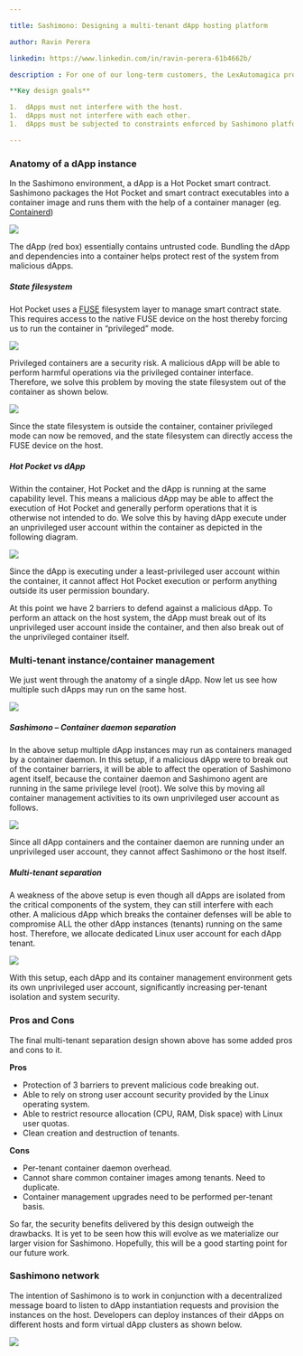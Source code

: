 ```yaml
---

title: Sashimono: Designing a multi-tenant dApp hosting platform 

author: Ravin Perera

linkedin: https://www.linkedin.com/in/ravin-perera-61b4662b/

description : For one of our long-term customers, the LexAutomagica project Hot Pocket/Sashimono, we had to come up with a secure design for multi-tenant dApp deployments on a network of hosting nodes. The basic premise of Sashimono is to provide the ability for anyone to submit a dApp (Hot Pocket smart contract) to a shared Linux hosting environment and have their dApp instance run without interfering with other dApp instances that may run on the same host. This essentially makes Sashimono a multi-tenant cloud hosting environment specialized in Hot Pocket smart contracts deployment. This article explains our thinking process as we converged on a containerization approach while also using Linux operating system security features.

**Key design goals**

1.	dApps must not interfere with the host.
1.	dApps must not interfere with each other.
1.	dApps must be subjected to constraints enforced by Sashimono platform.

---
```


### **Anatomy of a dApp instance**

In the Sashimono environment, a dApp is a Hot Pocket smart contract. Sashimono packages the Hot Pocket and smart contract executables into a container image and runs them with the help of a container manager (eg. [Containerd](https://containerd.io/))

<img src="/img/rp_1_2021_07_07.png"/>

The dApp (red box) essentially contains untrusted code. Bundling the dApp and dependencies into a container helps protect rest of the system from malicious dApps.

##### **State filesystem**

Hot Pocket uses a [FUSE](https://en.wikipedia.org/wiki/Filesystem_in_Userspace) filesystem layer to manage smart contract state. This requires access to the native FUSE device on the host thereby forcing us to run the container in “privileged” mode.

<img src="/img/rp_2_2021_07_07.png"/>

Privileged containers are a security risk. A malicious dApp will be able to perform harmful operations via the privileged container interface. Therefore, we solve this problem by moving the state filesystem out of the container as shown below.

<img src="/img/rp_3_2021_07_07.png"/>

Since the state filesystem is outside the container, container privileged mode can now be removed, and the state filesystem can directly access the FUSE device on the host.

##### **Hot Pocket vs dApp**

Within the container, Hot Pocket and the dApp is running at the same capability level. This means a malicious dApp may be able to affect the execution of Hot Pocket and generally perform operations that it is otherwise not intended to do. We solve this by having dApp execute under an unprivileged user account within the container as depicted in the following diagram.

<img src="/img/rp_4_2021_07_07.png"/>

Since the dApp is executing under a least-privileged user account within the container, it cannot affect Hot Pocket execution or perform anything outside its user permission boundary.

At this point we have 2 barriers to defend against a malicious dApp. To perform an attack on the host system, the dApp must break out of its unprivileged user account inside the container, and then also break out of the unprivileged container itself.


### **Multi-tenant instance/container management**

We just went through the anatomy of a single dApp. Now let us see how multiple such dApps may run on the same host.

<img src="/img/rp_5_2021_07_07.png"/>

##### **Sashimono – Container daemon separation**

In the above setup multiple dApp instances may run as containers managed by a container daemon. In this setup, if a malicious dApp were to break out of the container barriers, it will be able to affect the operation of Sashimono agent itself, because the container daemon and Sashimono agent are running in the same privilege level (root). We solve this by moving all container management activities to its own unprivileged user account as follows.

<img src="/img/rp_6_2021_07_07.png"/>

Since all dApp containers and the container daemon are running under an unprivileged user account, they cannot affect Sashimono or the host itself.

##### **Multi-tenant separation**

A weakness of the above setup is even though all dApps are isolated from the critical components of the system, they can still interfere with each other. A malicious dApp which breaks the container defenses will be able to compromise ALL the other dApp instances (tenants) running on the same host. Therefore, we allocate dedicated Linux user account for each dApp tenant.

<img src="/img/rp_7_2021_07_07.png"/>

With this setup, each dApp and its container management environment gets its own unprivileged user account, significantly increasing per-tenant isolation and system security.

### **Pros and Cons**

The final multi-tenant separation design shown above has some added pros and cons to it.

**Pros**
-	Protection of 3 barriers to prevent malicious code breaking out.
-	Able to rely on strong user account security provided by the Linux operating system.
-	Able to restrict resource allocation (CPU, RAM, Disk space) with Linux user quotas.
-	Clean creation and destruction of tenants.

**Cons**
-	Per-tenant container daemon overhead.
-	Cannot share common container images among tenants. Need to duplicate.
-	Container management upgrades need to be performed per-tenant basis.

So far, the security benefits delivered by this design outweigh the drawbacks. It is yet to be seen how this will evolve as we materialize our larger vision for Sashimono. Hopefully, this will be a good starting point for our future work.


### **Sashimono network**

The intention of Sashimono is to work in conjunction with a decentralized message board to listen to dApp instantiation requests and provision the instances on the host. Developers can deploy instances of their dApps on different hosts and form virtual dApp clusters as shown below.

<img src="/img/rp_8_2021_07_07.png"/>





